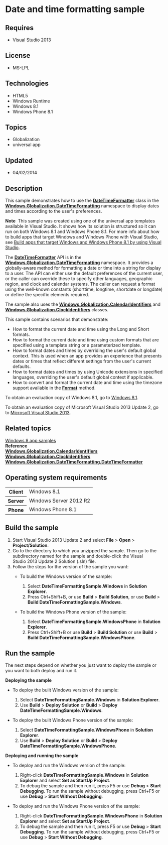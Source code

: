 # Date and time formatting sample
## Requires
- Visual Studio 2013
## License
- MS-LPL
## Technologies
- HTML5
- Windows Runtime
- Windows 8.1
- Windows Phone 8.1
## Topics
- Globalization
- universal app
## Updated
- 04/02/2014
## Description

<div id="mainSection">
<p>This sample demonstrates how to use the <a href="http://msdn.microsoft.com/library/windows/apps/br206828">
<b>DateTimeFormatter</b></a> class in the <a href="http://msdn.microsoft.com/library/windows/apps/br206859">
<b>Windows.Globalization.DateTimeFormatting</b></a> namespace to display dates and times according to the user's preferences.
</p>
<p class="note"><b>Note</b>&nbsp;&nbsp;This sample was created using one of the universal app templates available in Visual Studio. It shows how its solution is structured so it can run on both Windows&nbsp;8.1 and Windows Phone 8.1. For more info about how to build apps
 that target Windows and Windows Phone with Visual Studio, see <a href="http://msdn.microsoft.com/library/windows/apps/dn609832">
Build apps that target Windows and Windows Phone 8.1 by using Visual Studio</a>.</p>
<p>The <a href="http://msdn.microsoft.com/library/windows/apps/br206828"><b>DateTimeFormatter</b></a> API is in the
<a href="http://msdn.microsoft.com/library/windows/apps/br206859"><b>Windows.Globalization.DateTimeFormatting</b></a> namespace. It provides a globally-aware method for formatting a date or time into a string for display to a user. The API can either use the
 default preferences of the current user, or the caller can override these to specify other languages, geographic region, and clock and calendar systems. The caller can request a format using the well-known constants (shorttime, longtime, shortdate or longdate)
 or define the specific elements required.</p>
<p>The sample also uses the <a href="http://msdn.microsoft.com/library/windows/apps/br229460">
<b>Windows.Globalization.CalendarIdentifiers</b></a> and <a href="http://msdn.microsoft.com/library/windows/apps/br229462">
<b>Windows.Globalization.ClockIdentifiers</b></a> classes.</p>
<p></p>
<p>This sample contains scenarios that demonstrate:</p>
<ul>
<li>How to format the current date and time using the Long and Short formats. </li><li>How to format the current date and time using custom formats that are specified using a template string or a parameterized template.
</li><li>How to format dates and times by overriding the user's default global context. This is used when an app provides an experience that presents dates or times that reflect different settings from the user's current defaults.
</li><li>How to format dates and times by using Unicode extensions in specified languages, overriding the user's default global context if applicable.
</li><li>How to convert and format the current date and time using the timezone support available in the
<a href="http://msdn.microsoft.com/library/windows/apps/dn264145"><b>Format</b></a> method.
</li></ul>
<p></p>
<p>To obtain an evaluation copy of Windows&nbsp;8.1, go to <a href="http://go.microsoft.com/fwlink/p/?linkid=301696">
Windows&nbsp;8.1</a>.</p>
<p>To obtain an evaluation copy of Microsoft Visual Studio&nbsp;2013 Update&nbsp;2, go to <a href="http://go.microsoft.com/fwlink/p/?linkid=301697">
Microsoft Visual Studio&nbsp;2013</a>.</p>
<h2><a id="related_topics"></a>Related topics</h2>
<dl><dt><a href="http://go.microsoft.com/fwlink/p/?LinkID=227694">Windows 8 app samples</a>
</dt><dt><b>Reference</b> </dt><dt><a href="http://msdn.microsoft.com/library/windows/apps/br229460"><b>Windows.Globalization.CalendarIdentifiers</b></a>
</dt><dt><a href="http://msdn.microsoft.com/library/windows/apps/br229462"><b>Windows.Globalization.ClockIdentifiers</b></a>
</dt><dt><a href="http://msdn.microsoft.com/library/windows/apps/br206828"><b>Windows.Globalization.DateTimeFormatting.DateTimeFormatter</b></a>
</dt></dl>
<h2>Operating system requirements</h2>
<table>
<tbody>
<tr>
<th>Client</th>
<td><dt>Windows&nbsp;8.1 </dt></td>
</tr>
<tr>
<th>Server</th>
<td><dt>Windows Server&nbsp;2012&nbsp;R2 </dt></td>
</tr>
<tr>
<th>Phone</th>
<td><dt>Windows Phone 8.1 </dt></td>
</tr>
</tbody>
</table>
<h2>Build the sample</h2>
<p></p>
<ol>
<li>Start Visual Studio&nbsp;2013 Update&nbsp;2 and select <b>File</b> &gt; <b>Open</b> &gt;
<b>Project/Solution</b>. </li><li>Go to the directory to which you unzipped the sample. Then go to the subdirectory named for the sample and double-click the Visual Studio&nbsp;2013 Update&nbsp;2 Solution (.sln) file.
</li><li>Follow the steps for the version of the sample you want:
<ul>
<li>
<p>To build the Windows version of the sample:</p>
<ol>
<li>Select <b>DateTimeFormattingSample.Windows</b> in <b>Solution Explorer</b>. </li><li>Press Ctrl&#43;Shift&#43;B, or use <b>Build</b> &gt; <b>Build Solution</b>, or use <b>
Build</b> &gt; <b>Build DateTimeFormattingSample.Windows</b>. </li></ol>
</li><li>
<p>To build the Windows Phone version of the sample:</p>
<ol>
<li>Select <b>DateTimeFormattingSample.WindowsPhone</b> in <b>Solution Explorer</b>.
</li><li>Press Ctrl&#43;Shift&#43;B or use <b>Build</b> &gt; <b>Build Solution</b> or use <b>Build</b> &gt;
<b>Build DateTimeFormattingSample.WindowsPhone</b>. </li></ol>
</li></ul>
</li></ol>
<p></p>
<h2>Run the sample</h2>
<p>The next steps depend on whether you just want to deploy the sample or you want to both deploy and run it.</p>
<p><b>Deploying the sample</b></p>
<ul>
<li>
<p>To deploy the built Windows version of the sample:</p>
<ol>
<li>Select <b>DateTimeFormattingSample.Windows</b> in <b>Solution Explorer</b>. </li><li>Use <b>Build</b> &gt; <b>Deploy Solution</b> or <b>Build</b> &gt; <b>Deploy DateTimeFormattingSample.Windows</b>.
</li></ol>
</li><li>
<p>To deploy the built Windows Phone version of the sample:</p>
<ol>
<li>Select <b>DateTimeFormattingSample.WindowsPhone</b> in <b>Solution Explorer</b>.
</li><li>Use <b>Build</b> &gt; <b>Deploy Solution</b> or <b>Build</b> &gt; <b>Deploy DateTimeFormattingSample.WindowsPhone</b>.
</li></ol>
</li></ul>
<p><b>Deploying and running the sample</b></p>
<ul>
<li>
<p>To deploy and run the Windows version of the sample:</p>
<ol>
<li>Right-click <b>DateTimeFormattingSample.Windows</b> in <b>Solution Explorer</b> and select
<b>Set as StartUp Project</b>. </li><li>To debug the sample and then run it, press F5 or use <b>Debug</b> &gt; <b>Start Debugging</b>. To run the sample without debugging, press Ctrl&#43;F5 or use
<b>Debug</b> &gt; <b>Start Without Debugging</b>. </li></ol>
</li><li>
<p>To deploy and run the Windows Phone version of the sample:</p>
<ol>
<li>Right-click <b>DateTimeFormattingSample.WindowsPhone</b> in <b>Solution Explorer</b> and select
<b>Set as StartUp Project</b>. </li><li>To debug the sample and then run it, press F5 or use <b>Debug</b> &gt; <b>Start Debugging</b>. To run the sample without debugging, press Ctrl&#43;F5 or use
<b>Debug</b> &gt; <b>Start Without Debugging</b>. </li></ol>
</li></ul>
</div>

